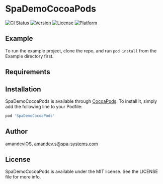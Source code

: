 # SpaDemoCocoaPods

[![CI Status](https://img.shields.io/travis/amandeviOS/SpaDemoCocoaPods.svg?style=flat)](https://travis-ci.org/amandeviOS/SpaDemoCocoaPods)
[![Version](https://img.shields.io/cocoapods/v/SpaDemoCocoaPods.svg?style=flat)](https://cocoapods.org/pods/SpaDemoCocoaPods)
[![License](https://img.shields.io/cocoapods/l/SpaDemoCocoaPods.svg?style=flat)](https://cocoapods.org/pods/SpaDemoCocoaPods)
[![Platform](https://img.shields.io/cocoapods/p/SpaDemoCocoaPods.svg?style=flat)](https://cocoapods.org/pods/SpaDemoCocoaPods)

## Example

To run the example project, clone the repo, and run `pod install` from the Example directory first.

## Requirements

## Installation

SpaDemoCocoaPods is available through [CocoaPods](https://cocoapods.org). To install
it, simply add the following line to your Podfile:

```ruby
pod 'SpaDemoCocoaPods'
```

## Author

amandeviOS, amandev.s@spa-systems.com

## License

SpaDemoCocoaPods is available under the MIT license. See the LICENSE file for more info.
